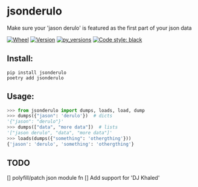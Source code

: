 # jsonderulo

Make sure your 'jason derulo' is featured as the first part of your json data

[![Wheel](https://img.shields.io/pypi/wheel/jsonderulo.svg)](https://img.shields.io/pypi/wheel/jsonderulo.svg)
[![Version](https://img.shields.io/pypi/v/jsonderulo.svg)](https://img.shields.io/pypi/v/jsonderulo.svg)
[![py_versions](https://img.shields.io/pypi/pyversions/jsonderulo.svg)](https://img.shields.io/pypi/pyversions/jsonderulo.svg)
[![Code style: black](https://img.shields.io/badge/code%20style-black-000000.svg)](https://github.com/psf/black)

## Install:

```
pip install jsonderulo
poetry add jsonderulo 
```

## Usage:

```python
>>> from jsonderulo import dumps, loads, load, dump
>>> dumps({"jason": 'derulo'})  # dicts
'{"jason": "derulo"}'
>>> dumps(["data", "more data"])  # lists
'["jason derulo", "data", "more data"]'
>>> loads(dumps({"something": 'othergthing'}))
{'jason': 'derulo', 'something': 'othergthing'}
```


## TODO

 [] polyfill/patch json module fn
 [] Add support for 'DJ Khaled'

